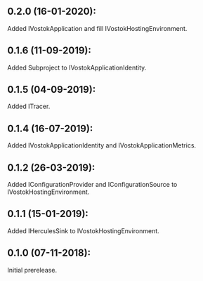 ## 0.2.0 (16-01-2020):

Added IVostokApplication and fill IVostokHostingEnvironment.

## 0.1.6 (11-09-2019):

Added Subproject to IVostokApplicationIdentity.

## 0.1.5 (04-09-2019):

Added ITracer.

## 0.1.4 (16-07-2019):

Added IVostokApplicationIdentity and IVostokApplicationMetrics.

## 0.1.2 (26-03-2019): 

Added IConfigurationProvider and IConfigurationSource to IVostokHostingEnvironment.

## 0.1.1 (15-01-2019): 

Added IHerculesSink to IVostokHostingEnvironment.

## 0.1.0 (07-11-2018): 

Initial prerelease.
